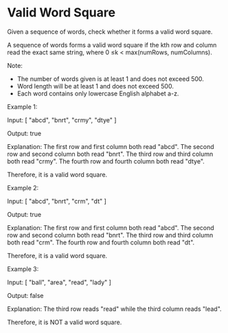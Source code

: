 # Valid Word Square
 

Given a sequence of words, check whether it forms a valid word square.

A sequence of words forms a valid word square if the kth row and column read the exact same string, where 0 ≤k < max(numRows, numColumns).

Note:

* The number of words given is at least 1 and does not exceed 500.
* Word length will be at least 1 and does not exceed 500.
* Each word contains only lowercase English alphabet a-z.
 

Example 1:

Input:
[
  "abcd",
  "bnrt",
  "crmy",
  "dtye"
]

Output:
true

Explanation:
The first row and first column both read "abcd".
The second row and second column both read "bnrt".
The third row and third column both read "crmy".
The fourth row and fourth column both read "dtye".

Therefore, it is a valid word square.
 

Example 2:

Input:
[
  "abcd",
  "bnrt",
  "crm",
  "dt"
]

Output:
true

Explanation:
The first row and first column both read "abcd".
The second row and second column both read "bnrt".
The third row and third column both read "crm".
The fourth row and fourth column both read "dt".

Therefore, it is a valid word square.
 

Example 3:

Input:
[
  "ball",
  "area",
  "read",
  "lady"
]

Output:
false

Explanation:
The third row reads "read" while the third column reads "lead".

Therefore, it is NOT a valid word square.